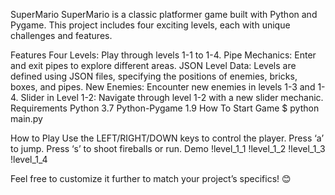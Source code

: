 SuperMario
SuperMario is a classic platformer game built with Python and Pygame. This project includes four exciting levels, each with unique challenges and features.

Features
Four Levels: Play through levels 1-1 to 1-4.
Pipe Mechanics: Enter and exit pipes to explore different areas.
JSON Level Data: Levels are defined using JSON files, specifying the positions of enemies, bricks, boxes, and pipes.
New Enemies: Encounter new enemies in levels 1-3 and 1-4.
Slider in Level 1-2: Navigate through level 1-2 with a new slider mechanic.
Requirements
Python 3.7
Python-Pygame 1.9
How To Start Game
$ python main.py

How to Play
Use the LEFT/RIGHT/DOWN keys to control the player.
Press ‘a’ to jump.
Press ‘s’ to shoot fireballs or run.
Demo
!level_1_1 !level_1_2 !level_1_3 !level_1_4

Feel free to customize it further to match your project’s specifics! 😊
